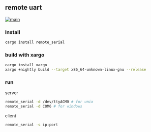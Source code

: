 ## remote uart
[![main](https://github.com/zhp-rs/remote_serial/actions/workflows/main.yml/badge.svg)](https://github.com/zhp-rs/remote_serial/actions/workflows/main.yml)
### Install
```bash
cargo install remote_serial
```

### build with xargo
```bash
cargo install xargo
xargo +nightly build --target x86_64-unknown-linux-gnu --release
```

### run

server
```bash
remote_serial -d /dev/ttyACM0 # for unix
remote_serial -d COM6 # for windows
```

client
```bash
remote_serial -s ip:port
```
